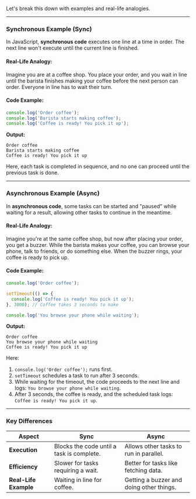 Let's break this down with examples and real-life analogies.

---

### **Synchronous Example (Sync)**

In JavaScript, **synchronous code** executes one line at a time in order. The next line won't execute until the current line is finished.

#### Real-Life Analogy:
Imagine you are at a coffee shop. You place your order, and you wait in line until the barista finishes making your coffee before the next person can order. Everyone in line has to wait their turn.

#### Code Example:
```javascript
console.log('Order coffee');
console.log('Barista starts making coffee');
console.log('Coffee is ready! You pick it up');
```

**Output:**
```
Order coffee
Barista starts making coffee
Coffee is ready! You pick it up
```

Here, each task is completed in sequence, and no one can proceed until the previous task is done.

---

### **Asynchronous Example (Async)**

In **asynchronous code**, some tasks can be started and "paused" while waiting for a result, allowing other tasks to continue in the meantime.

#### Real-Life Analogy:
Imagine you're at the same coffee shop, but now after placing your order, you get a buzzer. While the barista makes your coffee, you can browse your phone, talk to friends, or do something else. When the buzzer rings, your coffee is ready to pick up.

#### Code Example:
```javascript
console.log('Order coffee');

setTimeout(() => {
  console.log('Coffee is ready! You pick it up');
}, 3000); // Coffee takes 3 seconds to make

console.log('You browse your phone while waiting');
```

**Output:**
```
Order coffee
You browse your phone while waiting
Coffee is ready! You pick it up
```

Here:
1. `console.log('Order coffee');` runs first.
2. `setTimeout` schedules a task to run after 3 seconds.
3. While waiting for the timeout, the code proceeds to the next line and logs: `You browse your phone while waiting`.
4. After 3 seconds, the coffee is ready, and the scheduled task logs: `Coffee is ready! You pick it up`.

---

### Key Differences
| **Aspect**           | **Sync**                                   | **Async**                                 |
|-----------------------|--------------------------------------------|-------------------------------------------|
| **Execution**         | Blocks the code until a task is complete. | Allows other tasks to run in parallel.    |
| **Efficiency**        | Slower for tasks requiring a wait.         | Better for tasks like fetching data.      |
| **Real-Life Example** | Waiting in line for coffee.               | Getting a buzzer and doing other things.  |
